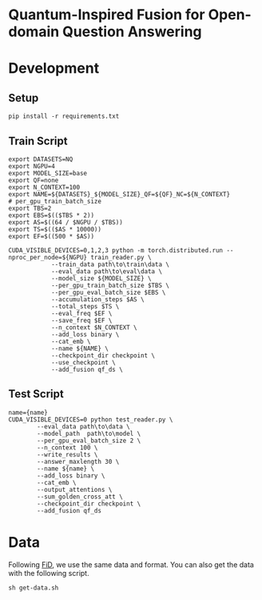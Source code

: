 
  <h1> Quantum-Inspired Fusion for Open-domain Question Answering </h1>



# Development
## Setup
```
pip install -r requirements.txt
```
## Train Script
```
export DATASETS=NQ
export NGPU=4
export MODEL_SIZE=base
export QF=none
export N_CONTEXT=100
export NAME=${DATASETS}_${MODEL_SIZE}_QF=${QF}_NC=${N_CONTEXT}
# per_gpu_train_batch_size
export TBS=2
export EBS=$(($TBS * 2))
export AS=$((64 / $NGPU / $TBS))
export TS=$(($AS * 10000))
export EF=$((500 * $AS))

CUDA_VISIBLE_DEVICES=0,1,2,3 python -m torch.distributed.run --nproc_per_node=${NGPU} train_reader.py \
	        --train_data path\to\train\data \
	        --eval_data path\to\eval\data \
	        --model_size ${MODEL_SIZE} \
	        --per_gpu_train_batch_size $TBS \
	        --per_gpu_eval_batch_size $EBS \
	        --accumulation_steps $AS \
	        --total_steps $TS \
	        --eval_freq $EF \
	        --save_freq $EF \
	        --n_context $N_CONTEXT \
	        --add_loss binary \
	        --cat_emb \
			--name ${NAME} \
	        --checkpoint_dir checkpoint \
	        --use_checkpoint \
			--add_fusion qf_ds \
```
## Test Script
```
name={name}
CUDA_VISIBLE_DEVICES=0 python test_reader.py \
        --eval_data path\to\data \
        --model_path  path\to\model \
        --per_gpu_eval_batch_size 2 \
        --n_context 100 \
        --write_results \
        --answer_maxlength 30 \
        --name ${name} \
        --add_loss binary \
        --cat_emb \
        --output_attentions \
        --sum_golden_cross_att \
        --checkpoint_dir checkpoint \
        --add_fusion qf_ds
```

# Data
Following [FiD](https://github.com/facebookresearch/FiD), we use the same data and format.
You can also get the data with the following script.
```
sh get-data.sh
```

